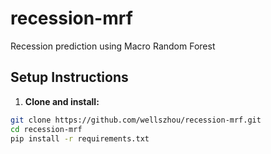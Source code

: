 # recession-mrf
Recession prediction using Macro Random Forest

## Setup Instructions

1. **Clone and install:**
```bash
git clone https://github.com/wellszhou/recession-mrf.git
cd recession-mrf
pip install -r requirements.txt